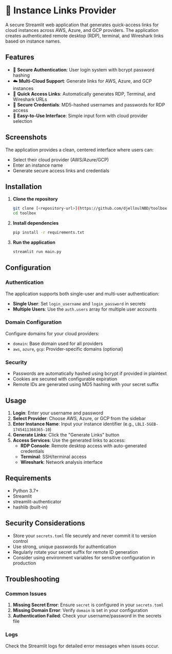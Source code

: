 # 🔗 Instance Links Provider

A secure Streamlit web application that generates quick-access links for cloud instances across AWS, Azure, and GCP providers. The application creates authenticated remote desktop (RDP), terminal, and Wireshark links based on instance names.

## Features

- 🔐 **Secure Authentication**: User login system with bcrypt password hashing
- ☁️ **Multi-Cloud Support**: Generate links for AWS, Azure, and GCP instances
- 🚀 **Quick Access Links**: Automatically generates RDP, Terminal, and Wireshark URLs
- 🔑 **Secure Credentials**: MD5-hashed usernames and passwords for RDP access
- 🎯 **Easy-to-Use Interface**: Simple input form with cloud provider selection

## Screenshots

The application provides a clean, centered interface where users can:
- Select their cloud provider (AWS/Azure/GCP)
- Enter an instance name
- Generate secure access links and credentials

## Installation

1. **Clone the repository**
   ```bash
   git clone [<repository-url>](https://github.com/djelloulNBD/toolbox.git)
   cd toolbox
   ```

2. **Install dependencies**
   ```bash
   pip install -r requirements.txt
   ```

3. **Run the application**
   ```bash
   streamlit run main.py
   ```

## Configuration

### Authentication
The application supports both single-user and multi-user authentication:

- **Single User**: Set `login_username` and `login_password` in secrets
- **Multiple Users**: Use the `auth.users` array for multiple user accounts

### Domain Configuration
Configure domains for your cloud providers:
- `domain`: Base domain used for all providers
- `aws`, `azure`, `gcp`: Provider-specific domains (optional)

### Security
- Passwords are automatically hashed using bcrypt if provided in plaintext
- Cookies are secured with configurable expiration
- Remote IDs are generated using MD5 hashing with your secret suffix

## Usage

1. **Login**: Enter your username and password
2. **Select Provider**: Choose AWS, Azure, or GCP from the sidebar
3. **Enter Instance Name**: Input your instance identifier (e.g., `LBLI-5GEB-1745411368365-10`)
4. **Generate Links**: Click the "Generate Links" button
5. **Access Services**: Use the generated links to access:
   - **RDP Console**: Remote desktop access with auto-generated credentials
   - **Terminal**: SSH/terminal access
   - **Wireshark**: Network analysis interface

## Requirements

- Python 3.7+
- Streamlit
- streamlit-authenticator
- hashlib (built-in)

## Security Considerations

- Store your `secrets.toml` file securely and never commit it to version control
- Use strong, unique passwords for authentication
- Regularly rotate your secret suffix for remote ID generation
- Consider using environment variables for sensitive configuration in production

## Troubleshooting

### Common Issues

1. **Missing Secret Error**: Ensure `secret` is configured in your `secrets.toml`
2. **Missing Domain Error**: Verify `domain` is set in your configuration
3. **Authentication Failed**: Check your username/password in the secrets file

### Logs
Check the Streamlit logs for detailed error messages when issues occur.

